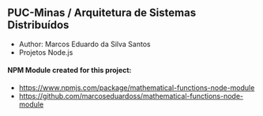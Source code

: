  
## PUC-Minas / Arquitetura de Sistemas Distribuídos
 * Author: Marcos Eduardo da Silva Santos
 * Projetos Node.js
 
#### NPM Module created for this project: 
- https://www.npmjs.com/package/mathematical-functions-node-module
- https://github.com/marcoseduardoss/mathematical-functions-node-module
